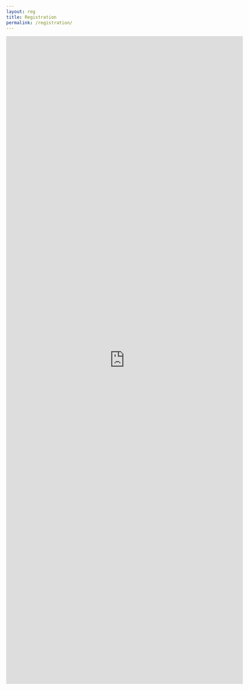 ```yaml
---
layout: reg
title: Registration
permalink: /registration/
---
```



<iframe width="640" height="1750" src="http://goo.gl/forms/Tj4hhpWmwp" frameborder="0"></iframe>


